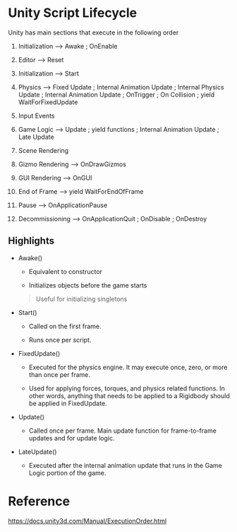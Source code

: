# Unity Script Lifecycle

Unity has main sections that execute in the following order

1. Initialization --> Awake ; OnEnable

2. Editor --> Reset

3. Initialization --> Start

4. Physics --> Fixed Update ; Internal Animation Update ; Internal Physics Update ; Internal Animation Update ; OnTrigger ; On Collision ; yield WaitForFixedUpdate

5. Input Events

6. Game Logic --> Update ; yield functions ; Internal Animation Update ; Late Update

7. Scene Rendering

8. Gizmo Rendering --> OnDrawGizmos

9. GUI Rendering --> OnGUI

10. End of Frame --> yield WaitForEndOfFrame

11. Pause --> OnApplicationPause

12. Decommissioning --> OnApplicationQuit ; OnDisable ; OnDestroy


## Highlights

* Awake()

    * Equivalent to constructor

    * Initializes objects before the game starts

    > Useful for initializing singletons

* Start()

    * Called on the first frame.

    * Runs once per script.

* FixedUpdate()

    * Executed for the physics engine. It may execute once, zero, or more than once per frame.

    * Used for applying forces, torques, and physics related functions. In other words, anything that needs to be applied to a Rigidbody should be applied in FixedUpdate.

* Update()

    * Called once per frame. Main update function for frame-to-frame updates and for update logic.

* LateUpdate()

    * Executed after the internal animation update that runs in the Game Logic portion of the game.


# Reference

https://docs.unity3d.com/Manual/ExecutionOrder.html
